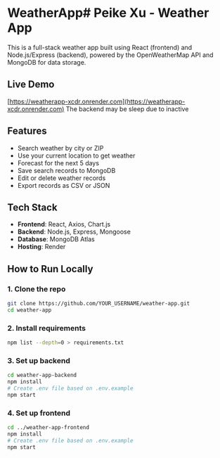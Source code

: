 # WeatherApp# Peike Xu - Weather App

This is a full-stack weather app built using React (frontend) and Node.js/Express (backend), powered by the OpenWeatherMap API and MongoDB for data storage.

## Live Demo
[https://weatherapp-xcdr.onrender.com](https://weatherapp-xcdr.onrender.com)
The backend may be sleep due to inactive

## Features
- Search weather by city or ZIP
- Use your current location to get weather
- Forecast for the next 5 days
- Save search records to MongoDB
- Edit or delete weather records
- Export records as CSV or JSON

## Tech Stack
- **Frontend**: React, Axios, Chart.js
- **Backend**: Node.js, Express, Mongoose
- **Database**: MongoDB Atlas
- **Hosting**: Render

## How to Run Locally

### 1. Clone the repo
```bash
git clone https://github.com/YOUR_USERNAME/weather-app.git
cd weather-app
```

### 2. Install requirements
```bash
npm list --depth=0 > requirements.txt
```

### 3. Set up backend
```bash
cd weather-app-backend
npm install
# Create .env file based on .env.example
npm start
```

### 4. Set up frontend
```bash
cd ../weather-app-frontend
npm install
# Create .env file based on .env.example
npm start
```